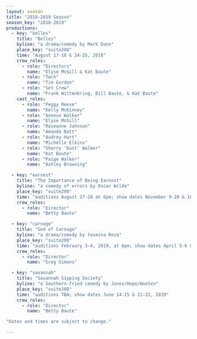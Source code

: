 ```yaml
---
layout: season
title: "2018-2019 Season"
season_key: "2018-2019"
productions:
  - key: "belles"
    title: "Belles"
    byline: "a drama/comedy by Mark Dunn"
    place_key: "suite208"
    time: "August 17-18 & 24-25, 2018"
    crew_roles:
      - role: "Directors"
        name: "Elyse McGill & Kat Baute"
      - role: "Tech"
        name: "Tim Gordon"
      - role: "Set Crew"
        name: "Frank Wittenbring, Bill Baute, & Kat Baute"
    cast_roles:
      - role: "Peggy Reese"
        name: "Kelly McKinney"
      - role: "Aneece Walker"
        name: "Elyse McGill"
      - role: "Roseanne Johnson"
        name: "Amanda Bott"
      - role: "Audrey Hart"
        name: "Michelle Elkins"
      - role: "Sherry 'Dust' Walker"
        name: "Kat Baute"
      - role: "Paige Walker"
        name: "Ashley Browning"

  - key: "earnest"
    title: "The Importance of Being Earnest"
    byline: "a comedy of errors by Oscar Wilde"
    place_key: "suite208"
    time: "auditions August 27-28 at 6pm; show dates November 9-10 & 16-17, 2018"
    crew_roles:
      - role: "Director"
        name: "Betty Baute"

  - key: "carnage"
    title: "God of Carnage"
    byline: "a drama/comedy by Yasmina Reza"
    place_key: "suite208"
    time: "auditions February 3-4, 2019, at 6pm; show dates April 5-6 & 12-13, 2019"
    crew_roles:
      - role: "Director"
        name: "Greg Simons"

  - key: "savannah"
    title: "Savannah Sipping Society"
    byline: "a Southern-fried comedy by Jones/Hope/Wooten"
    place_key: "suite208"
    time: "auditions TBA; show dates June 14-15 & 21-22, 2019"
    crew_roles:
      - role: "Director"
        name: "Betty Baute"

"Dates and times are subject to change."

---
```

